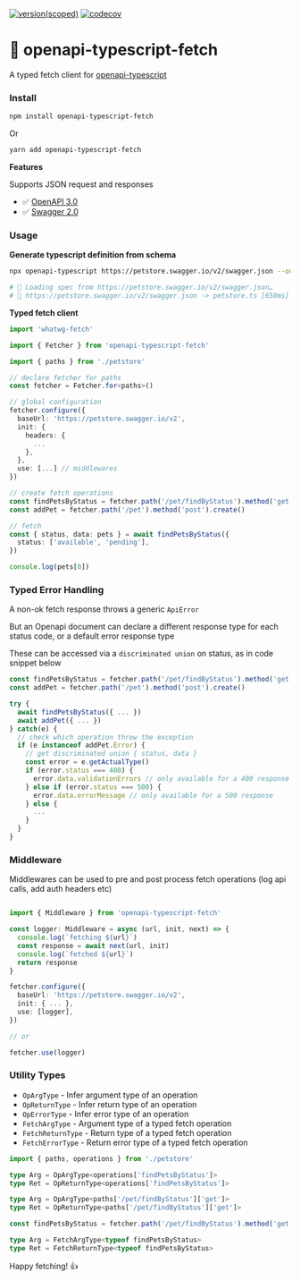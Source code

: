 [![version(scoped)](https://img.shields.io/npm/v/openapi-typescript-fetch.svg)](https://www.npmjs.com/package/openapi-typescript-fetch)
[![codecov](https://codecov.io/gh/ajaishankar/openapi-typescript-fetch/branch/main/graph/badge.svg?token=Z8GQ6M5KAR)](https://codecov.io/gh/ajaishankar/openapi-typescript-fetch)

# 📘️ openapi-typescript-fetch

A typed fetch client for [openapi-typescript](https://github.com/drwpow/openapi-typescript) 

### Install

```bash
npm install openapi-typescript-fetch
```
Or
```bash
yarn add openapi-typescript-fetch
```

**Features**

Supports JSON request and responses

- ✅ [OpenAPI 3.0](https://swagger.io/specification)
- ✅ [Swagger 2.0](https://swagger.io/specification/v2/)

### Usage

**Generate typescript definition from schema**

```bash
npx openapi-typescript https://petstore.swagger.io/v2/swagger.json --output petstore.ts

# 🔭 Loading spec from https://petstore.swagger.io/v2/swagger.json…
# 🚀 https://petstore.swagger.io/v2/swagger.json -> petstore.ts [650ms]
```

**Typed fetch client**

```ts
import 'whatwg-fetch'

import { Fetcher } from 'openapi-typescript-fetch'

import { paths } from './petstore'

// declare fetcher for paths
const fetcher = Fetcher.for<paths>()

// global configuration
fetcher.configure({
  baseUrl: 'https://petstore.swagger.io/v2',
  init: {
    headers: {
      ...
    },
  },
  use: [...] // middlewares
})

// create fetch operations
const findPetsByStatus = fetcher.path('/pet/findByStatus').method('get').create()
const addPet = fetcher.path('/pet').method('post').create()

// fetch
const { status, data: pets } = await findPetsByStatus({
  status: ['available', 'pending'],
})

console.log(pets[0])
```

### Typed Error Handling

A non-ok fetch response throws a generic `ApiError`

But an Openapi document can declare a different response type for each status code, or a default error response type

These can be accessed via a `discriminated union` on status, as in code snippet below

```ts
const findPetsByStatus = fetcher.path('/pet/findByStatus').method('get').create()
const addPet = fetcher.path('/pet').method('post').create()

try {
  await findPetsByStatus({ ... })
  await addPet({ ... })
} catch(e) {
  // check which operation threw the exception
  if (e instanceof addPet.Error) {
    // get discriminated union { status, data } 
    const error = e.getActualType()
    if (error.status === 400) {
      error.data.validationErrors // only available for a 400 response
    } else if (error.status === 500) {
      error.data.errorMessage // only available for a 500 response
    } else {
      ...
    }
  }
}
```

### Middleware

Middlewares can be used to pre and post process fetch operations (log api calls, add auth headers etc)

```ts

import { Middleware } from 'openapi-typescript-fetch'

const logger: Middleware = async (url, init, next) => {
  console.log(`fetching ${url}`)
  const response = await next(url, init)
  console.log(`fetched ${url}`)
  return response
}

fetcher.configure({
  baseUrl: 'https://petstore.swagger.io/v2',
  init: { ... },
  use: [logger],
})

// or

fetcher.use(logger)
```

### Utility Types

- `OpArgType` - Infer argument type of an operation
- `OpReturnType` - Infer return type of an operation
- `OpErrorType` - Infer error type of an operation
- `FetchArgType` - Argument type of a typed fetch operation
- `FetchReturnType` - Return type of a typed fetch operation
- `FetchErrorType` - Return error type of a typed fetch operation

```ts
import { paths, operations } from './petstore'

type Arg = OpArgType<operations['findPetsByStatus']>
type Ret = OpReturnType<operations['findPetsByStatus']>

type Arg = OpArgType<paths['/pet/findByStatus']['get']>
type Ret = OpReturnType<paths['/pet/findByStatus']['get']>

const findPetsByStatus = fetcher.path('/pet/findByStatus').method('get').create()

type Arg = FetchArgType<typeof findPetsByStatus>
type Ret = FetchReturnType<typeof findPetsByStatus>
```

Happy fetching! 👍